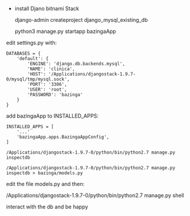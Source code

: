 - install Djano bitnami Stack

    django-admin createproject django_mysql_existing_db

    python3 manage.py startapp bazingaApp

edit settings.py with:

    DATABASES = {
        'default': {
            'ENGINE': 'django.db.backends.mysql',
            'NAME': 'clinica',
            'HOST': '/Applications/djangostack-1.9.7-0/mysql/tmp/mysql.sock',
            'PORT': '3306',
            'USER': 'root',
            'PASSWORD': 'bazinga'
        }
    }

add bazingaApp to INSTALLED_APPS:

    INSTALLED_APPS = [
        '...'
        'bazingaApp.apps.BazingaAppConfig',
    ]

    /Applications/djangostack-1.9.7-0/python/bin/python2.7 manage.py inspectdb

    /Applications/djangostack-1.9.7-0/python/bin/python2.7 manage.py inspectdb > bazinga/models.py


edit the file models.py and then:

   /Applications/djangostack-1.9.7-0/python/bin/python2.7 manage.py shell

interact with the db and be happy
